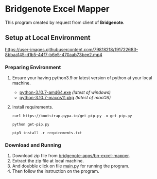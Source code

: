 # Bridgenote Excel Mapper

This program created by request from client of **Bridgenote**.

## Setup at Local Environment

<https://user-images.githubusercontent.com/79818218/191722683-8bbaa145-d1b5-44f7-b6e5-470aab73bee2.mp4>

### Preparing Environment

1. Ensure your having python3.9 or latest version of python at your local machine.
    - [python-3.10.7-amd64.exe](https://www.python.org/ftp/python/3.10.7/python-3.10.7-amd64.exe) _(latest of windows)_
    - [python-3.10.7-macos11.pkg](https://www.python.org/ftp/python/3.10.7/python-3.10.7-macos11.pkg) _(latest of macOS)_
2. Install requirements.

   ```shell
   curl https://bootstrap.pypa.io/get-pip.py -o get-pip.py
   
   python get-pip.py
   
   pip3 install -r requirements.txt
   ```

### Download and Running

1. Download zip file from [bridgenote-apps/bn-excel-mapper](https://github.com/bridgenote-apps/bn-excel-mapper/archive/refs/tags/v1.1.1.zip).
2. Extract the zip file at local machine.
3. And doubble click on file [main.py](https://github.com/bridgenote-apps/bn-excel-mapper/blob/main/main.py) for running the program.
4. Then follow the instruction on the program.
